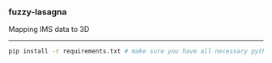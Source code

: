 ### fuzzy-lasagna
Mapping IMS data to 3D

---
```bash
pip install -r requirements.txt # make sure you have all necessary python packages
```
